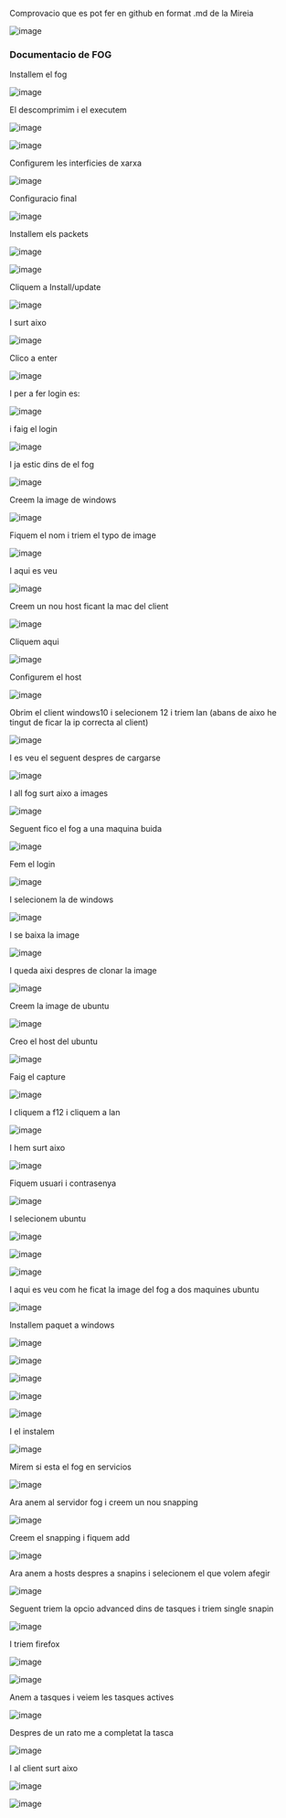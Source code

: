 Comprovacio que es pot fer en github en format .md de la Mireia

![image](https://github.com/harrywhite17/MP1UF3FOG/assets/145098581/a62c5017-4dfd-4bd4-933e-a19e890c06ff)



### Documentacio de FOG 



Installem el fog


![image](https://github.com/harrywhite17/MP1UF3FOG/assets/145098581/7e21cadb-a184-4403-b07a-3e847074fbab)


El descomprimim i el executem


![image](https://github.com/harrywhite17/MP1UF3FOG/assets/145098581/52c6e3db-81a7-4ecd-9d8e-5cb6e43d02fe)




![image](https://github.com/harrywhite17/MP1UF3FOG/assets/145098581/6fe507a2-1767-428b-a6d1-660fe83219c2)



Configurem les interficies de xarxa 


![image](https://github.com/harrywhite17/MP1UF3FOG/assets/145098581/8cf8c55d-a1fd-4637-99cc-e4c5b53ed2f4)


Configuracio final


![image](https://github.com/harrywhite17/MP1UF3FOG/assets/145098581/befe6414-3bf8-4534-be94-b17dbb6fd3ac)


Installem els packets


![image](https://github.com/harrywhite17/MP1UF3FOG/assets/145098581/08e7b2ab-2f30-45c0-8f24-7b926961362c)



![image](https://github.com/harrywhite17/MP1UF3FOG/assets/145098581/19288bdd-07ee-4a6b-8343-c61abc02df67)



Cliquem a Install/update


![image](https://github.com/harrywhite17/MP1UF3FOG/assets/145098581/388b839f-fe45-4aa6-a406-7297c0982f79)



I surt aixo 


![image](https://github.com/harrywhite17/MP1UF3FOG/assets/145098581/4e9b7d72-321b-4680-a66f-ab0d7950fe96)


Clico a enter


![image](https://github.com/harrywhite17/MP1UF3FOG/assets/145098581/7910a6ad-e8ad-45c2-9bcb-5330fc1b4c81)


I per a fer login es:


![image](https://github.com/harrywhite17/MP1UF3FOG/assets/145098581/5effd949-d7e5-4305-b831-8dd5a58a7af5)


i faig el login


![image](https://github.com/harrywhite17/MP1UF3FOG/assets/145098581/2beb4b1c-0f32-4f42-b6d0-3a58bfae5a2a)


I ja estic dins de el fog 


![image](https://github.com/harrywhite17/MP1UF3FOG/assets/145098581/125240ea-1c78-45fb-bfda-2d7e56650786)


Creem la image de windows

![image](https://github.com/harrywhite17/MP1UF3FOG/assets/145098581/5f9605b4-8b60-476a-b1c1-99b907ab06d4)


Fiquem el nom i triem el typo de image


![image](https://github.com/harrywhite17/MP1UF3FOG/assets/145098581/53d0dd6a-1bbc-4b9a-93f0-b5dad5f7ec52)


I aqui es veu


![image](https://github.com/harrywhite17/MP1UF3FOG/assets/145098581/295e53d1-7199-42ea-a524-e03a4cfe64ff)


Creem un nou host ficant la mac del client


![image](https://github.com/harrywhite17/MP1UF3FOG/assets/145098581/a6d8610f-cfce-4d13-9ed9-15c51f0a09f1)



Cliquem aqui 


![image](https://github.com/harrywhite17/MP1UF3FOG/assets/145098581/489fa2f6-3a0b-4be0-8921-cb6648c7c8c1)



Configurem el host



![image](https://github.com/harrywhite17/MP1UF3FOG/assets/145098581/471467a0-37be-45a6-a759-88e20931f8e1)



Obrim el client windows10 i selecionem 12 i triem lan (abans de aixo he tingut de ficar la ip correcta al client)



![image](https://github.com/harrywhite17/MP1UF3FOG/assets/145098581/72448e07-de0f-4c66-a948-b8b6cd3e8e30)



I es veu el seguent despres de cargarse


![image](https://github.com/harrywhite17/MP1UF3FOG/assets/145098581/1c09b426-32a3-41ec-b454-7c002e7b398e)


I all fog surt aixo a images


![image](https://github.com/harrywhite17/MP1UF3FOG/assets/145098581/826d0148-38ce-4740-8cb3-300c5d5fd39f)



Seguent fico el fog a una maquina buida



![image](https://github.com/harrywhite17/MP1UF3FOG/assets/145098581/6f4f57d7-f71d-403d-be54-1ff7cf9a14fe)



Fem el login



![image](https://github.com/harrywhite17/MP1UF3FOG/assets/145098581/15315e4f-7f7e-425e-9b09-4ea21e73ab8a)



I selecionem la de windows 



![image](https://github.com/harrywhite17/MP1UF3FOG/assets/145098581/be123e6f-4f61-4d0a-aa21-a1e5fac49744)



I se baixa la image



![image](https://github.com/harrywhite17/MP1UF3FOG/assets/145098581/4574d5d5-eb87-4fc6-b09d-6adab3e579b9)


I queda aixi despres de clonar la image


![image](https://github.com/harrywhite17/MP1UF3FOG/assets/145098581/6da9c0fe-3361-4fc7-b3d9-5ec267e9e992)



Creem la image de ubuntu


![image](https://github.com/harrywhite17/MP1UF3FOG/assets/145098581/33451bf6-ed2f-4337-9da6-422b27c9b1b6)


Creo el host del ubuntu


![image](https://github.com/harrywhite17/MP1UF3FOG/assets/145098581/d6982ac9-da60-43dd-a23a-2a6b6ac443ac)



Faig el capture



![image](https://github.com/harrywhite17/MP1UF3FOG/assets/145098581/fd1fd065-b1c9-4640-ac01-3f8965395925)



I cliquem a f12 i cliquem a lan



![image](https://github.com/harrywhite17/MP1UF3FOG/assets/145098581/15a4a62c-3ee5-4a4f-a1da-7058122b4479)



I hem surt aixo



![image](https://github.com/harrywhite17/MP1UF3FOG/assets/145098581/4f8df625-c592-4ba6-9c5e-72874147b7e8)



Fiquem usuari i contrasenya 



![image](https://github.com/harrywhite17/MP1UF3FOG/assets/145098581/00e3996e-2d4a-4576-b20b-68f2f21e0f04)



I selecionem ubuntu 



![image](https://github.com/harrywhite17/MP1UF3FOG/assets/145098581/6e9633c0-dd7e-4db2-a416-17fb3602fde5)



![image](https://github.com/harrywhite17/MP1UF3FOG/assets/145098581/cb44fefd-5904-43dd-a312-b43e59aef639)



![image](https://github.com/harrywhite17/MP1UF3FOG/assets/145098581/62531480-2057-4eae-94fc-c194039c80d6)



I aqui es veu com he ficat la image del fog a dos maquines ubuntu 



![image](https://github.com/harrywhite17/MP1UF3FOG/assets/145098581/bb465de5-1361-4bd3-be6a-7dad0dcc4830)


Installem paquet a windows


![image](https://github.com/harrywhite17/MP1UF3FOG/assets/145098581/7e6c6922-bfc8-4d17-95bc-61e22e308c37)


![image](https://github.com/harrywhite17/MP1UF3FOG/assets/145098581/6e7ca229-50ef-4d60-b8af-96b1f85dc8f9)


![image](https://github.com/harrywhite17/MP1UF3FOG/assets/145098581/fe276639-b354-4b3d-bb1d-8634c0ee8a35)


![image](https://github.com/harrywhite17/MP1UF3FOG/assets/145098581/c59e7e9a-0e27-493d-a508-c591b4f32c0c)


![image](https://github.com/harrywhite17/MP1UF3FOG/assets/145098581/647b5de3-2dea-4c6a-85f7-5609d9b1dca0)


I el instalem 


![image](https://github.com/harrywhite17/MP1UF3FOG/assets/145098581/81e47fe9-3f9c-4d29-8be1-655989777ced)



Mirem si esta el fog en servicios 



![image](https://github.com/harrywhite17/MP1UF3FOG/assets/145098581/66c14911-1451-4ac1-8a02-421ad940ba08)



Ara anem al servidor fog i creem un nou snapping



![image](https://github.com/harrywhite17/MP1UF3FOG/assets/145098581/256dfe53-7494-4be8-a0e3-1519e1c1b0bc)



Creem el snapping i fiquem add



![image](https://github.com/harrywhite17/MP1UF3FOG/assets/145098581/cea458d5-7057-4990-b5c5-e80e6c88b958)



Ara anem a hosts despres a snapins i selecionem el que volem afegir



![image](https://github.com/harrywhite17/MP1UF3FOG/assets/145098581/4b20d616-6ba8-479d-8f97-4e70195c8aaf)



Seguent triem la opcio advanced dins de tasques i triem single snapin 



![image](https://github.com/harrywhite17/MP1UF3FOG/assets/145098581/e2fc228b-59fd-4bff-9527-f8c600c0e58e)



I triem firefox



![image](https://github.com/harrywhite17/MP1UF3FOG/assets/145098581/18cb51ca-e50e-4e8d-a31f-1166d44a9eb7)



![image](https://github.com/harrywhite17/MP1UF3FOG/assets/145098581/927385e2-94c3-45c4-884a-a2e958ed3e9b)



Anem a tasques i veiem les tasques actives



![image](https://github.com/harrywhite17/MP1UF3FOG/assets/145098581/7567ecff-4842-4229-9ff2-44a8f83989f8)



Despres de un rato me a completat la tasca



![image](https://github.com/harrywhite17/MP1UF3FOG/assets/145098581/d412342c-6c2c-46eb-8711-2ad0e5474766)



I al client surt aixo



![image](https://github.com/harrywhite17/MP1UF3FOG/assets/145098581/377a6d20-9cd7-4c2f-a469-adf0aa749217)




![image](https://github.com/harrywhite17/MP1UF3FOG/assets/145098581/64910d11-565b-4037-9cdd-cca13d8b0d89)

